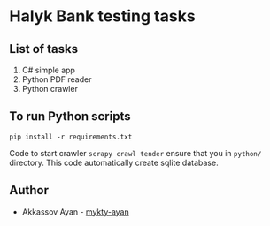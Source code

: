 <h1>Halyk Bank testing tasks</h1>
<h2>List of tasks</h2>
<ol>
<li>C# simple app</li>
<li>Python PDF reader</li>
<li>Python crawler</li>
</ol>

<h2>To run Python scripts</h2>

<p><code>pip install -r requirements.txt</code></p>
<p>Code to start crawler <code>scrapy crawl tender</code> ensure that you in <code>python/</code> directory. This code automatically create sqlite database.</p>

<h2>Author</h2>
<ul>
    <li>Akkassov Ayan -  <a href="https://github.com/Mykty-Ayan">mykty-ayan</a> </li>
</ul>


